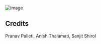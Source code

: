 ![image](https://github.com/AnishThalamati/Zaidi_ComputerVision-/assets/58533963/d19a5213-bb81-4d7c-8706-03ea33ea11c6)

  
## Credits
Pranav Palleti, Anish Thalamati, Sanjit Shirol
